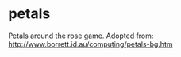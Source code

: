 # petals
Petals around the rose game. Adopted from: http://www.borrett.id.au/computing/petals-bg.htm
